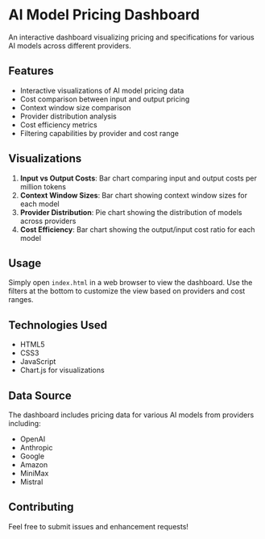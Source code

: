 # AI Model Pricing Dashboard

An interactive dashboard visualizing pricing and specifications for various AI models across different providers.

## Features

- Interactive visualizations of AI model pricing data
- Cost comparison between input and output pricing
- Context window size comparison
- Provider distribution analysis
- Cost efficiency metrics
- Filtering capabilities by provider and cost range

## Visualizations

1. **Input vs Output Costs**: Bar chart comparing input and output costs per million tokens
2. **Context Window Sizes**: Bar chart showing context window sizes for each model
3. **Provider Distribution**: Pie chart showing the distribution of models across providers
4. **Cost Efficiency**: Bar chart showing the output/input cost ratio for each model

## Usage

Simply open `index.html` in a web browser to view the dashboard. Use the filters at the bottom to customize the view based on providers and cost ranges.

## Technologies Used

- HTML5
- CSS3
- JavaScript
- Chart.js for visualizations

## Data Source

The dashboard includes pricing data for various AI models from providers including:
- OpenAI
- Anthropic
- Google
- Amazon
- MiniMax
- Mistral

## Contributing

Feel free to submit issues and enhancement requests! 